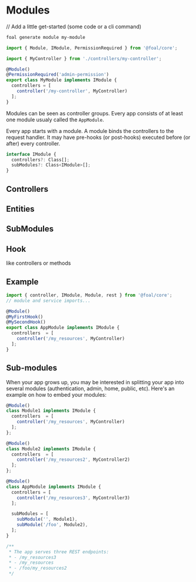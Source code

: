 # Modules

// Add a little get-started (some code or a cli command)

```sh
foal generate module my-module
```

```typescript
import { Module, IModule, PermissionRequired } from '@foal/core';

import { MyController } from './controllers/my-controller';

@Module()
@PermissionRequired('admin-permission')
export class MyModule implements IModule {
  controllers = [
    controller('/my-controller', MyController)
  ];
}
```

Modules can be seen as controller groups. Every app consists of at least one module usualy called the `AppModule`.

Every app starts with a module. A module binds the controllers to the request handler. It may have pre-hooks (or post-hooks) executed before (or after) every controller.

```typescript
interface IModule {
  controllers?: Class[];
  subModules?: Class<IModule>[];
}
```

## Controllers

## Entities

## SubModules

## Hook

like controllers or methods

## Example

```typescript
import { controller, IModule, Module, rest } from '@foal/core';
// module and service imports...

@Module()
@MyFirstHook()
@MySecondHook()
export class AppModule implements IModule {
  controllers  = [
    controller('/my_resources', MyController)
  ];
}
```

## Sub-modules

When your app grows up, you may be interested in splitting your app into several modules (authentication, admin, home, public, etc). Here's an example on how to embed your modules:

```typescript
@Module()
class Module1 implements IModule {
  controllers  = [
    controller('/my_resources', MyController)
  ];
};

@Module()
class Module2 implements IModule {
  controllers  = [
    controller('/my_resources2', MyController2)
  ];
};

@Module()
class AppModule implements IModule {
  controllers = [
    controller('/my_resources3', MyController3)
  ];

  subModules = [
    subModule('', Module1),
    subModule('/foo', Module2),
  ];
}

/**
 * The app serves three REST endpoints:
 * - /my_resources3
 * - /my_resources
 * - /foo/my_resources2
 */
```
